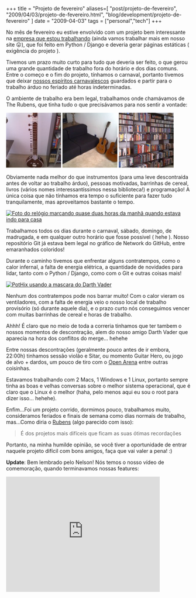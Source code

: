 +++
title = "Projeto de fevereiro"
aliases=[
  "post/projeto-de-fevereiro",
  "2009/04/03/projeto-de-fevereiro.html",
  "blog/development/projeto-de-fevereiro"
]
date = "2009-04-03"
tags = ["personal","tech"]
+++

No mês de fevereiro eu estive envolvido com um projeto bem
interessante na [empresa que estou trabalhando] (ainda vamos
trabalhar mais em nosso site 😛), que foi feito em Python / Django e
deveria gerar páginas estáticas ( exigência do projeto ).

Tivemos um prazo muito curto para tudo que deveria ser feito, o que
gerou uma grande quantidade de trabalho fora do horário e dos dias
comuns. Entre o começo e o fim do projeto, tínhamos o carnaval,
portanto tivemos que deixar [nossos espíritos carnavalescos] guardados
e partir para o trabalho árduo no feriado até horas indeterminadas.

O ambiente de trabalho era bem legal, trabalhamos onde chamávamos de
The Rubens, que tinha tudo o que precisávamos para nos sentir a
vontade:

[![Foto de uma Sitar no The Rubens](/images/posts/projeto_fevereiro_instrumento.jpg "Sitar")](http://picasaweb.google.com/lh/photo/jVW8dd3JY7WCrCz0hiV_UQ?feat=directlink "")
[![Foto dos violões do Rubens](/images/posts/projeto_fevereiro_violao.jpg "Violões")](http://picasaweb.google.com/lh/photo/-vMfDbnPkfAvctXMJRjzWA?feat=directlink "")
[![Foto dos livros da biblioteca do Rubens](/images/posts/projeto_fevereiro_biblioteca.jpg "Biblioteca")](http://picasaweb.google.com/lh/photo/NoofOiWk-FpJKbQaEJ0jHA?feat=directlink "")

Obviamente nada melhor do que instrumentos (para uma leve descontraída
antes de voltar ao trabalho árduo), pessoas motivadas, barrinhas de
cereal, livros (vários nomes interessantíssimos nessa biblioteca!) e
programação! A única coisa que não tínhamos era tempo o suficiente
para fazer tudo tranquilamente, mas aproveitamos bastante o tempo.

[![Foto do relógio marcando quase duas horas da manhã quando estava indo para casa](https://lh5.googleusercontent.com/bXWgXlrMJ55dk3wesmhpZx-n1iFNfLRJu_kD-wIF0YI=w720-h900-no "Olha o horário")](http://picasaweb.google.com/lh/photo/C9GP7QYcyrNlXOIvbH6B7Q?feat=directlink "")

Trabalhamos todos os dias durante o carnaval, sábado, domingo, de
madrugada, e em qualquer outro horário que fosse possivel ( hehe ).
Nosso repositório Git já estava bem legal no gráfico de Network do
GitHub, entre emaranhados coloridos!

Durante o caminho tivemos que enfrentar alguns contratempos, como o
calor infernal, a falta de energia elétrica, a quantidade de novidades
para lidar, tanto com o Python / Django, como com o Git e outras coisas
mais!

[![PotHix usando a mascara do Darth Vader](https://lh6.googleusercontent.com/-WvzTz_kVWsQ/SdOp0dF8fcI/AAAAAAAABiU/KJl8daqu0uA/w720-h900-no/moto_0441.jpg "Darth Vader!")](http://picasaweb.google.com/lh/photo/WKEYkHv63No08HDzdQNmpw?feat=directlink "")

Nenhum dos contratempos pode nos barrar muito! Com o calor vieram os
ventiladores, com a falta de energia veio o nosso local de trabalho
provisório (só durante aquele dia), e o prazo curto nós conseguimos
vencer com muitas barrinhas de cereal e horas de trabalho.

Ahhh! É claro que no meio de toda a correria tinhamos que ter tambem o
nossos momentos de descontração, alem do nosso amigo Darth Vader que
aparecia na hora dos conflitos do merge… hehehe

Entre nossas descontrações (geralmente pouco antes de ir embora,
22:00h) tinhamos sessão violão e Sitar, ou momento Guitar Hero, ou
jogo de alvo + dardos, um pouco de tiro com o [Open Arena] entre
outras coisinhas.

Estavamos trabalhando com 2 Macs, 1 Windows e 1 Linux, portanto sempre
tinha as boas e velhas conversas sobre o melhor sistema operacional, que
é claro que o Linux é o melhor (haha, pelo menos aqui eu sou o root
para dizer isso… hehehe).

Enfim…Foi um projeto corrido, dormimos pouco, trabalhamos muito,
consideramos feriados e finais de semana como dias normais de
trabalho, mas…Como diria o [Rubens] (algo parecido com isso):

> É dos projetos mais difíceis que ficam as suas ótimas recordações

Portanto, na minha humilde opinião, se você tiver a oportunidade de
entrar naquele projeto difícil com bons amigos, faça que vai valer a
pena! :)

**Update**: Bem lembrado pelo Nelson! Nós temos o nosso vídeo de
comemoração, quando terminavamos nossas features:

<iframe width="420" height="315" src="https://www.youtube.com/embed/5ELi4o4jAx0" frameborder="0" allowfullscreen></iframe>

[Open Arena]: http://openarena.ws/ "Open Arena!"
[Rubens]: http://www.linkedin.com/in/raltimari "Rubens Altimari"
[empresa que estou trabalhando]: http://www.whitehat.com.br/ "Whitehat Software"
[nossos espíritos carnavalescos]: http://picasaweb.google.com/lh/photo/mHmy-foJwpAQDav4MeKhpA?feat=directlink "Veja a alegria!"



